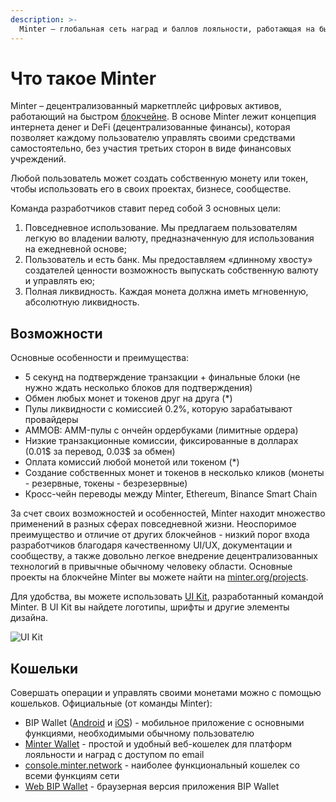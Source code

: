 ```yaml
---
description: >-
  Minter — глобальная сеть наград и баллов лояльности, работающая на быстром блокчейне. Любой бренд, сообщество или блогер могут создать собственную монету и запустить свою систему наград/лояльности за считанные минуты.
---
```


# Что такое Minter

Minter – децентрализованный маркетплейс цифровых активов, работающий на быстром [блокчейне](/ru/docs/blockchain). В основе Minter лежит концепция интернета денег и DeFi (децентрализованные финансы), которая позволяет каждому пользователю управлять своими средствами самостоятельно, без участия третьих сторон в виде финансовых учреждений.

Любой пользователь может создать собственную монету или токен, чтобы использовать его в своих проектах, бизнесе, сообществе.

Команда разработчиков ставит перед собой 3 основных цели:

1. Повседневное использование. Мы предлагаем пользователям легкую во владении валюту, предназначенную для использования на ежедневной основе;
2. Пользователь и есть банк. Мы предоставляем «длинному хвосту» создателей ценности возможность выпускать собственную валюту и управлять ею;
3. Полная ликвидность. Каждая монета должна иметь мгновенную, абсолютную ликвидность.

## Возможности

Основные особенности и преимущества:
- 5 секунд на подтверждение транзакции + финальные блоки (не нужно ждать несколько блоков для подтверждения)
- Обмен любых монет и токенов друг на друга (*)
- Пулы ликвидности с комиссией 0.2%, которую зарабатывают провайдеры
- AMMOB: AMM-пулы с ончейн ордербуками (лимитные ордера)
- Низкие транзакционные комиссии, фиксированные в долларах (0.01$ за перевод, 0.03$ за обмен)
- Оплата комиссий любой монетой или токеном (*)
- Создание собственных монет и токенов в несколько кликов (монеты - резервные, токены - безрезервные)
- Кросс-чейн переводы между Minter, Ethereum, Binance Smart Chain

За счет своих возможностей и особенностей, Minter находит множество применений в разных сферах повседневной жизни. Неоспоримое преимущество и отличие от других блокчейнов - низкий порог входа разработчиков благодаря качественному UI/UX, документации и сообществу, а также довольно легкое внедрение децентрализованных технологий в привычные обычному человеку области. Основные проекты на блокчейне Minter вы можете найти на [minter.org/projects](https://minter.org/projects).

Для удобства, вы можете использовать [UI Kit](https://kit.minter.org/), разработанный командой Minter. В UI Kit вы найдете логотипы, шрифты и другие элементы дизайна.

![UI Kit](/img/docs/uikit.jpg)

## Кошельки

Совершать операции и управлять своими монетами можно с помощью кошельков.
Официальные (от команды Minter):
- BIP Wallet ([Android](https://play.google.com/store/apps/details?id=network.minter.bipwallet.mainnet) и [iOS](https://itunes.apple.com/ru/app/bip-wallet/id1457843214)) - мобильное приложение с основными функциями, необходимыми обычному пользователю
- [Minter Wallet](https://wallet.minter.org/) - простой и удобный веб-кошелек для платформ лояльности и наград с доступом по email
- [console.minter.network](https://console.minter.network/ru/wallet) - наиболее функциональный кошелек со всеми функциям сети
- [Web BIP Wallet](https://wallet.bip.to/) - браузерная версия приложения BIP Wallet
